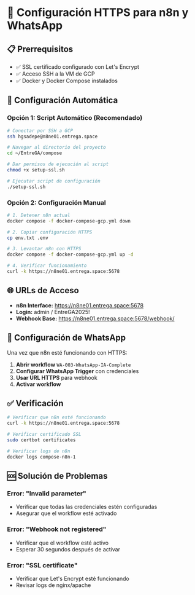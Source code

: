 # 🚀 Configuración HTTPS para n8n y WhatsApp

## 📋 Prerrequisitos

- ✅ SSL certificado configurado con Let's Encrypt
- ✅ Acceso SSH a la VM de GCP
- ✅ Docker y Docker Compose instalados

## 🔧 Configuración Automática

### Opción 1: Script Automático (Recomendado)

```bash
# Conectar por SSH a GCP
ssh hgsadepe@n8ne01.entrega.space

# Navegar al directorio del proyecto
cd ~/EntreGA/compose

# Dar permisos de ejecución al script
chmod +x setup-ssl.sh

# Ejecutar script de configuración
./setup-ssl.sh
```

### Opción 2: Configuración Manual

```bash
# 1. Detener n8n actual
docker compose -f docker-compose-gcp.yml down

# 2. Copiar configuración HTTPS
cp env.txt .env

# 3. Levantar n8n con HTTPS
docker compose -f docker-compose-gcp.yml up -d

# 4. Verificar funcionamiento
curl -k https://n8ne01.entrega.space:5678
```

## 🌐 URLs de Acceso

- **n8n Interface:** https://n8ne01.entrega.space:5678
- **Login:** admin / EntreGA2025!
- **Webhook Base:** https://n8ne01.entrega.space:5678/webhook/

## 🔗 Configuración de WhatsApp

Una vez que n8n esté funcionando con HTTPS:

1. **Abrir workflow** `WA-003-WhatsApp-IA-Complete`
2. **Configurar WhatsApp Trigger** con credenciales
3. **Usar URL HTTPS** para webhook
4. **Activar workflow**

## ✅ Verificación

```bash
# Verificar que n8n esté funcionando
curl -k https://n8ne01.entrega.space:5678

# Verificar certificado SSL
sudo certbot certificates

# Verificar logs de n8n
docker logs compose-n8n-1
```

## 🆘 Solución de Problemas

### Error: "Invalid parameter"
- Verificar que todas las credenciales estén configuradas
- Asegurar que el workflow esté activado

### Error: "Webhook not registered"
- Verificar que el workflow esté activo
- Esperar 30 segundos después de activar

### Error: "SSL certificate"
- Verificar que Let's Encrypt esté funcionando
- Revisar logs de nginx/apache
